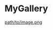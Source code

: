 # MyGallery




[path/to/image.png](https://github.com/BUGyyc/MyGallery/blob/master/res/game1.png)


